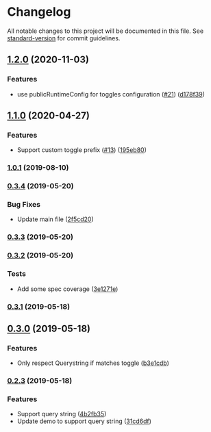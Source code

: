# Changelog

All notable changes to this project will be documented in this file. See [standard-version](https://github.com/conventional-changelog/standard-version) for commit guidelines.

## [1.2.0](https://github.com/stephenkr/nuxt-feature-toggle/compare/v1.1.0...v1.2.0) (2020-11-03)


### Features

* use publicRuntimeConfig for toggles configuration ([#21](https://github.com/stephenkr/nuxt-feature-toggle/issues/21)) ([d178f39](https://github.com/stephenkr/nuxt-feature-toggle/commit/d178f39f7b54dad0c6bcda31392f185453eef215))

## [1.1.0](https://github.com/stephenkr/nuxt-feature-toggle/compare/v1.0.1...v1.1.0) (2020-04-27)


### Features

* Support custom toggle prefix ([#13](https://github.com/stephenkr/nuxt-feature-toggle/issues/13)) ([195eb80](https://github.com/stephenkr/nuxt-feature-toggle/commit/195eb80))



### [1.0.1](https://github.com/stephenkr/nuxt-feature-toggle/compare/v0.3.4...v1.0.1) (2019-08-10)



### [0.3.4](https://github.com/stephenkr/nuxt-feature-toggle/compare/v0.3.3...v0.3.4) (2019-05-20)


### Bug Fixes

* Update main file ([2f5cd20](https://github.com/stephenkr/nuxt-feature-toggle/commit/2f5cd20))



### [0.3.3](https://github.com/stephenkr/nuxt-feature-toggle/compare/v0.3.2...v0.3.3) (2019-05-20)



### [0.3.2](https://github.com/stephenkr/nuxt-feature-toggle/compare/v0.3.1...v0.3.2) (2019-05-20)


### Tests

* Add some spec coverage ([3e1271e](https://github.com/stephenkr/nuxt-feature-toggle/commit/3e1271e))



### [0.3.1](https://github-stephenkr///compare/v0.3.0...v0.3.1) (2019-05-18)



## [0.3.0](https://github-stephenkr///compare/v0.2.3...v0.3.0) (2019-05-18)


### Features

* Only respect Querystring if matches toggle ([b3e1cdb](https://github-stephenkr///commit/b3e1cdb))



### [0.2.3](https://github-stephenkr///compare/v0.2.2...v0.2.3) (2019-05-18)

### Features

* Support query string ([4b2fb35](https://github-stephenkr///commit/4b2fb35))
* Update demo to support query string ([31cd6df](https://github-stephenkr///commit/31cd6df))
